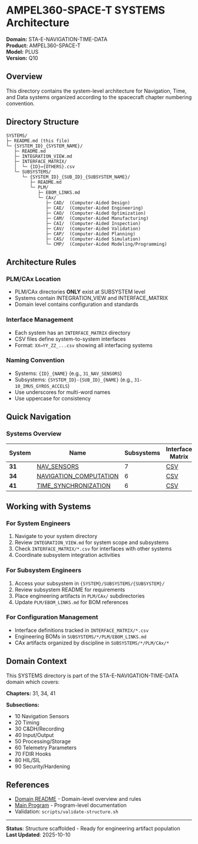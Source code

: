 # AMPEL360-SPACE-T SYSTEMS Architecture

**Domain:** STA-E-NAVIGATION-TIME-DATA  
**Product:** AMPEL360-SPACE-T  
**Model:** PLUS  
**Version:** Q10

## Overview

This directory contains the system-level architecture for Navigation, Time, and Data systems organized according to the spacecraft chapter numbering convention.

## Directory Structure

```
SYSTEMS/
├─ README.md (this file)
└─ {SYSTEM_ID}_{SYSTEM_NAME}/
   ├─ README.md
   ├─ INTEGRATION_VIEW.md
   ├─ INTERFACE_MATRIX/
   │  └─ {ID}↔{OTHERS}.csv
   └─ SUBSYSTEMS/
      └─ {SYSTEM_ID}_{SUB_ID}_{SUBSYSTEM_NAME}/
         ├─ README.md
         └─ PLM/
            ├─ EBOM_LINKS.md
            └─ CAx/
               ├─ CAD/  (Computer-Aided Design)
               ├─ CAE/  (Computer-Aided Engineering)
               ├─ CAO/  (Computer-Aided Optimization)
               ├─ CAM/  (Computer-Aided Manufacturing)
               ├─ CAI/  (Computer-Aided Inspection)
               ├─ CAV/  (Computer-Aided Validation)
               ├─ CAP/  (Computer-Aided Planning)
               ├─ CAS/  (Computer-Aided Simulation)
               └─ CMP/  (Computer-Aided Modeling/Programming)
```

## Architecture Rules

### PLM/CAx Location
- PLM/CAx directories **ONLY** exist at SUBSYSTEM level
- Systems contain INTEGRATION_VIEW and INTERFACE_MATRIX
- Domain level contains configuration and standards

### Interface Management
- Each system has an `INTERFACE_MATRIX` directory
- CSV files define system-to-system interfaces
- Format: `XX↔YY_ZZ_...csv` showing all interfacing systems

### Naming Convention
- Systems: `{ID}_{NAME}` (e.g., `31_NAV_SENSORS`)
- Subsystems: `{SYSTEM_ID}-{SUB_ID}_{NAME}` (e.g., `31-10_IMUS_GYROS_ACCELS`)
- Use underscores for multi-word names
- Use uppercase for consistency

## Quick Navigation

### Systems Overview

| System | Name | Subsystems | Interface Matrix |
|--------|------|------------|------------------|
| **31** | [NAV_SENSORS](./31_NAV_SENSORS/) | 7 | [CSV](./31_NAV_SENSORS/INTERFACE_MATRIX/31↔06_15_21_23_24_42_51_97.csv) |
| **34** | [NAVIGATION_COMPUTATION](./34_NAVIGATION_COMPUTATION/) | 6 | [CSV](./34_NAVIGATION_COMPUTATION/INTERFACE_MATRIX/34↔06_15_21_23_24_31_42_51_97.csv) |
| **41** | [TIME_SYNCHRONIZATION](./41_TIME_SYNCHRONIZATION/) | 6 | [CSV](./41_TIME_SYNCHRONIZATION/INTERFACE_MATRIX/41↔06_15_21_23_24_31_34_42_51_97.csv) |

## Working with Systems

### For System Engineers
1. Navigate to your system directory
2. Review `INTEGRATION_VIEW.md` for system scope and subsystems
3. Check `INTERFACE_MATRIX/*.csv` for interfaces with other systems
4. Coordinate subsystem integration activities

### For Subsystem Engineers
1. Access your subsystem in `{SYSTEM}/SUBSYSTEMS/{SUBSYSTEM}/`
2. Review subsystem README for requirements
3. Place engineering artifacts in `PLM/CAx/` subdirectories
4. Update `PLM/EBOM_LINKS.md` for BOM references

### For Configuration Management
- Interface definitions tracked in `INTERFACE_MATRIX/*.csv`
- Engineering BOMs in `SUBSYSTEMS/*/PLM/EBOM_LINKS.md`
- CAx artifacts organized by discipline in `SUBSYSTEMS/*/PLM/CAx/*`

## Domain Context

This SYSTEMS directory is part of the STA-E-NAVIGATION-TIME-DATA domain which covers:

**Chapters:** 31, 34, 41

**Subsections:**
- 10 Navigation Sensors
- 20 Timing
- 30 C&DH/Recording
- 40 Input/Output
- 50 Processing/Storage
- 60 Telemetry Parameters
- 70 FDIR Hooks
- 80 HIL/SIL
- 90 Security/Hardening

## References

- [Domain README](../README.md) - Domain-level overview and rules
- [Main Program](../../../../../../../../../../00-PROGRAM/) - Program-level documentation
- Validation: `scripts/validate-structure.sh`

---

**Status**: Structure scaffolded - Ready for engineering artifact population  
**Last Updated**: 2025-10-10
